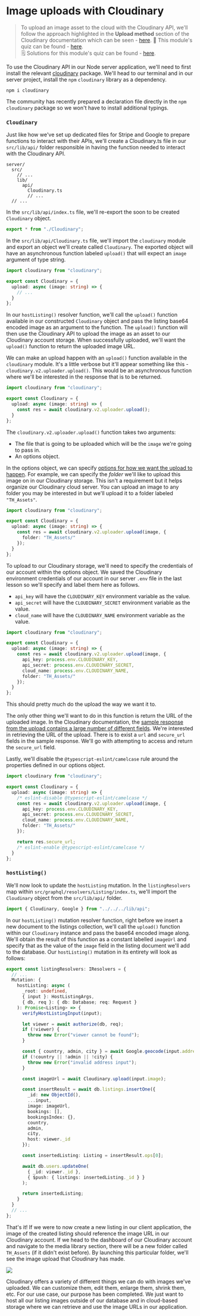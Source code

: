 # Image uploads with Cloudinary

> To upload an image asset to the cloud with the Cloudinary API, we'll follow the approach highlighted in the **Upload method** section of the Cloudinary documentation which can be seen - [here](https://cloudinary.com/documentation/image_upload_api_reference#upload_method).
> 📝 This module's quiz can be found - [here](./protected/multiple-choice-questions.pdf).<br/>
> 🗒️ Solutions for this module's quiz can be found - [here](./protected/multiple-choice-answers.pdf).

To use the Cloudinary API in our Node server application, we'll need to first install the relevant [cloudinary](https://github.com/cloudinary/cloudinary_npm) package. We'll head to our terminal and in our server project, install the `npm` `cloudinary` library as a dependency.

```shell
npm i cloudinary
```

The community has recently prepared a declaration file directly in the `npm` `cloudinary` package so we won't have to install additional typings.

### `Cloudinary`

Just like how we've set up dedicated files for Stripe and Google to prepare functions to interact with their APIs, we'll create a Cloudinary.ts file in our `src/lib/api/` folder responsible in having the function needed to interact with the Cloudinary API.

```shell
server/
  src/
    // ...
    lib/
      api/
        Cloudinary.ts
        // ...
  // ...
```

In the `src/lib/api/index.ts` file, we'll re-export the soon to be created `Cloudinary` object.

```ts
export * from "./Cloudinary";
```

In the `src/lib/api/Cloudinary.ts` file, we'll import the `cloudinary` module and export an object we'll create called `Cloudinary`. The exported object will have an asynchronous function labeled `upload()` that will expect an `image` argument of type string.

```ts
import cloudinary from "cloudinary";

export const Cloudinary = {
  upload: async (image: string) => {
    // ...
  }
};
```

In our `hostListing()` resolver function, we'll call the `upload()` function available in our constructed `Cloudinary` object and pass the listing base64 encoded image as an argument to the function. The `upload()` function will then use the Cloudinary API to upload the image as an asset to our Cloudinary account storage. When successfully uploaded, we'll want the `upload()` function to return the uploaded image URL.

We can make an upload happen with an `upload()` function available in the `cloudinary` module. It's a little verbose but it'll appear something like this - `cloudinary.v2.uploader.upload()`. This would be an asynchronous function where we'll be interested in the response that is to be returned.

```ts
import cloudinary from "cloudinary";

export const Cloudinary = {
  upload: async (image: string) => {
    const res = await cloudinary.v2.uploader.upload();
  }
};
```

The `cloudinary.v2.uploader.upload()` function takes two arguments:

- The file that is going to be uploaded which will be the `image` we're going to pass in.
- An options object.

In the options object, we can specify [options for how we want the upload to happen](https://cloudinary.com/documentation/image_upload_api_reference#optional_parameters). For example, we can specify the _folder_ we'll like to upload this image on in our Cloudinary storage. This isn't a requirement but it helps organize our Cloudinary cloud server. You can upload an image to any folder you may be interested in but we'll upload it to a folder labeled `"TH_Assets"`.

```ts
import cloudinary from "cloudinary";

export const Cloudinary = {
  upload: async (image: string) => {
    const res = await cloudinary.v2.uploader.upload(image, {
      folder: "TH_Assets/"
    });
  }
};
```

To upload to our Cloudinary storage, we'll need to specify the credentials of our account within the options object. We saved the Cloudinary environment credentials of our account in our server `.env` file in the last lesson so we'll specify and label them here as follows.

- `api_key` will have the `CLOUDINARY_KEY` environment variable as the value.
- `api_secret` will have the `CLOUDINARY_SECRET` environment variable as the value.
- `cloud_name` will have the `CLOUDINARY_NAME` environment variable as the value.

```ts
import cloudinary from "cloudinary";

export const Cloudinary = {
  upload: async (image: string) => {
    const res = await cloudinary.v2.uploader.upload(image, {
      api_key: process.env.CLOUDINARY_KEY,
      api_secret: process.env.CLOUDINARY_SECRET,
      cloud_name: process.env.CLOUDINARY_NAME,
      folder: "TH_Assets/"
    });
  }
};
```

This should pretty much do the upload the way we want it to.

The only other thing we'll want to do in this function is return the URL of the uploaded image. In the Cloudinary documentation, the [sample response from the upload contains a large number of different fields](https://cloudinary.com/documentation/image_upload_api_reference#sample_response). We're interested in retrieving the URL of the upload. There is to exist a `url` and `secure_url` fields in the sample response. We'll go with attempting to access and return the `secure_url` field.

Lastly, we'll disable the `@typescript-eslint/camelcase` rule around the properties defined in our options object.

```ts
import cloudinary from "cloudinary";

export const Cloudinary = {
  upload: async (image: string) => {
    /* eslint-disable @typescript-eslint/camelcase */
    const res = await cloudinary.v2.uploader.upload(image, {
      api_key: process.env.CLOUDINARY_KEY,
      api_secret: process.env.CLOUDINARY_SECRET,
      cloud_name: process.env.CLOUDINARY_NAME,
      folder: "TH_Assets/"
    });

    return res.secure_url;
    /* eslint-enable @typescript-eslint/camelcase */
  }
};
```

### `hostListing()`

We'll now look to update the `hostListing` mutation. In the `listingResolvers` map within `src/graphql/resolvers/Listing/index.ts`, we'll import the `Cloudinary` object from the `src/lib/api/` folder.

```ts
import { Cloudinary, Google } from "../../../lib/api";
```

In our `hostListing()` mutation resolver function, right before we insert a new document to the listings collection, we'll call the `upload()` function within our `Cloudinary` instance and pass the base64 encoded image along. We'll obtain the result of this function as a constant labelled `imageUrl` and specify that as the value of the `image` field in the listing document we'll add to the database. Our `hostListing()` mutation in its entirety will look as follows:

```ts
export const listingResolvers: IResolvers = {
  // ...
  Mutation: {
    hostListing: async (
      _root: undefined,
      { input }: HostListingArgs,
      { db, req }: { db: Database; req: Request }
    ): Promise<Listing> => {
      verifyHostListingInput(input);

      let viewer = await authorize(db, req);
      if (!viewer) {
        throw new Error("viewer cannot be found");
      }

      const { country, admin, city } = await Google.geocode(input.address);
      if (!country || !admin || !city) {
        throw new Error("invalid address input");
      }

      const imageUrl = await Cloudinary.upload(input.image);

      const insertResult = await db.listings.insertOne({
        _id: new ObjectId(),
        ...input,
        image: imageUrl,
        bookings: [],
        bookingsIndex: {},
        country,
        admin,
        city,
        host: viewer._id
      });

      const insertedListing: Listing = insertResult.ops[0];

      await db.users.updateOne(
        { _id: viewer._id },
        { $push: { listings: insertedListing._id } }
      );

      return insertedListing;
    }
  }
  // ...
};
```

That's it! If we were to now create a new listing in our client application, the image of the created listing should reference the image URL in our Cloudinary account. If we head to the dashboard of our Cloudinary account and navigate to the media library section, there will be a new folder called `TH_Assets` (if it didn't exist before). By launching this particular folder, we'll see the image upload that Cloudinary has made.

![](public/assets/cloudinary.jpg)

Cloudinary offers a variety of different things we can do with images we've uploaded. We can customize them, edit them, enlarge them, shrink them, etc. For our use case, our purpose has been completed. We just want to host all our listing images outside of our database and in cloud-based storage where we can retrieve and use the image URLs in our application.
